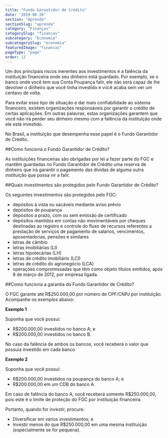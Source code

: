 ```yaml
---
title: "Fundo Garantidor de Crédito"
date: "2019-06-26"
section: "Aprenda"
sectionSlug: "aprenda"
category: "Finanças"
categorySlug: "financas"
subcategory: "Economia"
subcategorySlug: "economia"
featuredImage: "financas"
pageType: "page"
order: 12
---
```


Um dos principais riscos inerentes aos investimentos é a falência da instituição financeira onde seu dinheiro está guardado. Por exemplo, se o banco onde você tem sua Conta Poupança falir, ele não será capaz de lhe devolver o dinheiro que você tinha investido e você acaba sem ver um centavo de volta.

Para evitar esse tipo de situação e dar mais confiabilidade ao sistema financeiro, existem organizações responsáveis por garantir o crédito de certas aplicações. Em outras palavras, estas organizações garantem que você não irá perder seu dinheiro mesmo com a falência da instituição onde ele está investido.

No Brasil, a instituição que desempenha esse papel é o Fundo Garantidor de Crédito.

##Como funciona o Fundo Garantidor de Crédito?

As instituições financeiras são obrigadas por lei a fazer parte do FGC e mantêm guardadas no Fundo Garantidor de Crédito uma reserva de dinheiro que irá garantir o pagamento das dívidas de alguma outra instituição que possa vir a falir.

##Quais investimentos são protegidos pelo Fundo Garantidor de Crédito?

Os seguintes investimentos são protegidos pelo FGC:

- depósitos à vista ou sacáveis mediante aviso prévio
- depósitos de poupança
- depósitos a prazo, com ou sem emissão de certificado
- depósitos mantidos em contas não movimentáveis por cheques destinadas ao registro e controle do fluxo de recursos referentes a prestação de serviços de pagamento de salários, vencimentos, aposentadorias, pensões e similares
- letras de câmbio
- letras imobiliárias (LI)
- letras hipotecárias (LH)
- letras de crédito imobiliário (LCI)
- letras de crédito do agronegócio (LCA)
- operações compromissadas que têm como objeto títulos emitidos, após 8 de março de 2012, por empresa ligada.

##Como funciona a garantia do Fundo Garantidor de Crédito?

O FGC garante até R$250.000,00 por número de CPF/CNPJ por instituição. Acompanhe os exemplos abaixo:

**Exemplo 1**

Suponha que você possui:

- R$200.000,00 investidos no banco A; e
- R$200.000,00 investidos no banco B.

No caso da falência de ambos os bancos, você receberá o valor que possuía investido em cada banco

**Exemplo 2**

Suponha que você possui:

- R$200.000,00 investidos na poupança do banco A; e
- R$200.000,00 em um CDB do banco A.

Em caso de falência do banco A, você receberá somente R$250.000,00, pois este é o limite de proteção do FGC por instituição financeira.

Portanto, quando for investir, procure:

- Diversificar em vários investimentos; e
- Investir menos do que R$250.000,00 em uma mesma instituição (especialmente se for pequena).

